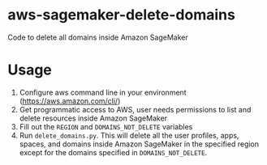 # aws-sagemaker-delete-domains
Code to delete all domains inside Amazon SageMaker



# Usage

1. Configure aws command line in your environment (https://aws.amazon.com/cli/)
2. Get programmatic access to AWS, user needs permissions to list and delete resources inside Amazon SageMaker
3. Fill out the `REGION` and `DOMAINS_NOT_DELETE` variables
4. Run `delete_domains.py`. This will delete all the user profiles, apps, spaces, and domains inside Amazon SageMaker in the specified region except for the domains specified in `DOMAINS_NOT_DELETE`.
